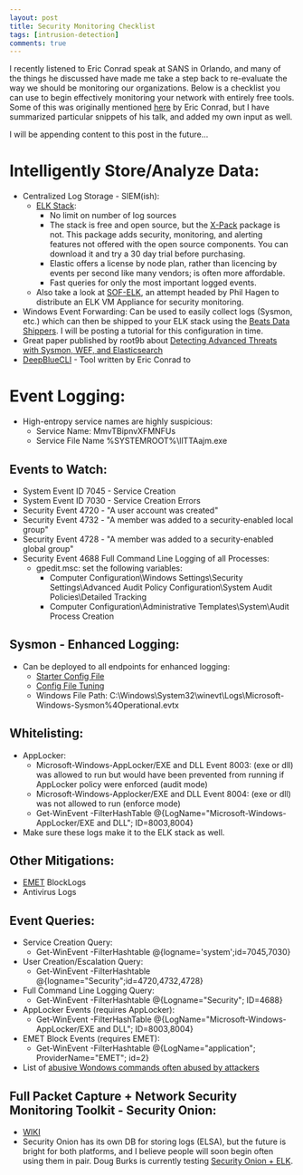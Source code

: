 ```yaml
---
layout: post
title: Security Monitoring Checklist
tags: [intrusion-detection] 
comments: true
---
```


I recently listened to Eric Conrad speak at SANS in Orlando, and many of the things he discussed have made me take a step back to re-evaluate the way we should be monitoring our organizations. Below is a checklist you can use to begin effectively monitoring your network with entirely free tools. Some of this was originally mentioned [here](http://www.ericconrad.com/2016/10/quality-not-quantity-talk-commands-and.html) by Eric Conrad, but I have summarized particular snippets of his talk, and added my own input as well.

I will be appending content to this post in the future...

# Intelligently Store/Analyze Data:
- Centralized Log Storage - SIEM(ish):
  - [ELK Stack](https://www.elastic.co/):
    - No limit on number of log sources
    - The stack is free and open source, but the [X-Pack](https://www.elastic.co/guide/en/x-pack/current/xpack-introduction.html) package is not. This package adds security, monitoring, and alerting features not offered with the open source components. You can download it and try a 30 day trial before purchasing.
    - Elastic offers a license by node plan, rather than licencing by events per second like many vendors; is often more affordable.
    - Fast queries for only the most important logged events.
  - Also take a look at [SOF-ELK](https://github.com/philhagen/sof-elk), an attempt headed by Phil Hagen to distribute an ELK VM Appliance for security monitoring.
- Windows Event Forwarding: Can be used to easily collect logs (Sysmon, etc.) which can then be shipped to your ELK stack using the [Beats Data Shippers](https://www.elastic.co/products/beats). I will be posting a tutorial for this configuration in time.
- Great paper published by root9b about [Detecting Advanced Threats with Sysmon, WEF, and Elasticsearch](https://www.root9b.com/sites/default/files/whitepapers/R9B_blog_005_whitepaper_01.pdf)
- [DeepBlueCLI](https://github.com/sans-blue-team/DeepBlueCLI) - Tool written by Eric Conrad to 

# Event Logging:
- High-entropy service names are highly suspicious:
  - Service Name: MmvTBipnvXFMNFUs
  - Service File Name %SYSTEMROOT%\llTTAajm.exe

## Events to Watch:
- System Event ID 7045 - Service Creation
- System Event ID 7030 - Service Creation Errors
- Security Event 4720 - "A user account was created"
- Security Event 4732 - "A member was added to a security-enabled local group"
- Security Event 4728 - "A member was added to a security-enabled global group"
- Security Event 4688 Full Command Line Logging of all Processes:
  - gpedit.msc: set the following variables:
    - Computer Configuration\Windows Settings\Security Settings\Advanced Audit Policy Configuration\System Audit Policies\Detailed Tracking
    - Computer Configuration\Administrative Templates\System\Audit Process Creation

## Sysmon - Enhanced Logging:
- Can be deployed to all endpoints for enhanced logging:
  - [Starter Config File](https://github.com/SwiftOnSecurity/sysmon-config)
  - [Config File Tuning](https://medium.com/@lennartkoopmann/explaining-and-adapting-tays-sysmon-configuration-27d9719a89a8)
  - Windows File Path: C:\Windows\System32\winevt\Logs\Microsoft-Windows-Sysmon%4Operational.evtx

## Whitelisting:
- AppLocker:
  - Microsoft-Windows-AppLocker/EXE and DLL Event 8003: (exe or dll) was allowed to run but would have been prevented from running if AppLocker policy were enforced (audit mode)
  - Microsoft-Windows-Applocker/EXE and DLL Event 8004: (exe or dll) was not allowed to run (enforce mode)
  - Get-WinEvent -FilterHashTable @{LogName="Microsoft-Windows-AppLocker/EXE and DLL"; ID=8003,8004}
- Make sure these logs make it to the ELK stack as well.

## Other Mitigations: 
- [EMET](https://support.microsoft.com/en-us/help/2458544/the-enhanced-mitigation-experience-toolkit) BlockLogs
- Antivirus Logs

## Event Queries:
- Service Creation Query:
  - Get-WinEvent -FilterHashtable @{logname='system';id=7045,7030}
- User Creation/Escalation Query:
  - Get-WinEvent -FilterHashtable @{logname="Security";id=4720,4732,4728}
- Full Command Line Logging Query:
  - Get-WinEvent -FilterHashtable @{Logname="Security"; ID=4688}
- AppLocker Events (requires AppLocker):
  - Get-WinEvent -FilterHashTable @{LogName="Microsoft-Windows-AppLocker/EXE and DLL"; ID=8003,8004}
- EMET Block Events (requires EMET):
  - Get-WinEvent -FilterHashtable @{LogName="application"; ProviderName="EMET"; id=2}
- List of [abusive Wondows commands often abused by attackers](http://blog.jpcert.or.jp/.s/2016/01/windows-commands-abused-by-attackers.html)

## Full Packet Capture + Network Security Monitoring Toolkit - Security Onion:
- [WIKI](https://github.com/Security-Onion-Solutions/security-onion/wiki/IntroductionToSecurityOnion)
- Security Onion has its own DB for storing logs (ELSA), but the future is bright for both platforms, and I believe people will soon begin often using them in pair. Doug Burks is currently testing [Security Onion + ELK](http://blog.securityonion.net/2017/03/towards-elk-on-security-onion.html).
